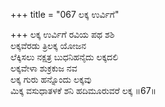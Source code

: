+++
title = "067 ಲಕ್ಕ ಉರ್ವಿಗೆ"

+++
ಲಕ್ಕ ಉರ್ವಿಗೆ ರವಿಯ ಪಥ ಶಶಿ  
ಲಕ್ಕವೆರಡು ತ್ರಿಲಕ್ಕ ಯೋಜನ  
ಲೆಕ್ಕಿಸಲು ನಕ್ಷತ್ರ ಬುಧನಿಹನೈದು ಲಕ್ಕದಲಿ   
ಲಕ್ಕವೇಳಾ ಶುಕ್ರಕುಜ ನವ   
ಲಕ್ಕ ಗುರು ಹನ್ನೊಂದು ಲಕ್ಕವು  
ಮಿಕ್ಕ ವಸುಧಾತಳಕೆ ಶನಿ ಹದಿಮೂರುವರೆ ಲಕ್ಕ     ॥67॥